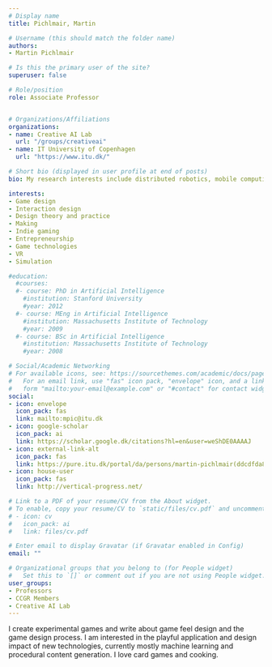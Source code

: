 ```yaml
---
# Display name
title: Pichlmair, Martin

# Username (this should match the folder name)
authors:
- Martin Pichlmair

# Is this the primary user of the site?
superuser: false

# Role/position
role: Associate Professor


# Organizations/Affiliations
organizations:
- name: Creative AI Lab
  url: "/groups/creativeai"
- name: IT University of Copenhagen
  url: "https://www.itu.dk/"

# Short bio (displayed in user profile at end of posts)
bio: My research interests include distributed robotics, mobile computing and programmable matter.

interests:
- Game design
- Interaction design
- Design theory and practice
- Making
- Indie gaming
- Entrepreneurship
- Game technologies
- VR
- Simulation

#education:
  #courses:
  #- course: PhD in Artificial Intelligence
    #institution: Stanford University
    #year: 2012
  #- course: MEng in Artificial Intelligence
    #institution: Massachusetts Institute of Technology
    #year: 2009
  #- course: BSc in Artificial Intelligence
    #institution: Massachusetts Institute of Technology
    #year: 2008

# Social/Academic Networking
# For available icons, see: https://sourcethemes.com/academic/docs/page-builder/#icons
#   For an email link, use "fas" icon pack, "envelope" icon, and a link in the
#   form "mailto:your-email@example.com" or "#contact" for contact widget.
social:
- icon: envelope
  icon_pack: fas
  link: mailto:mpic@itu.dk
- icon: google-scholar
  icon_pack: ai
  link: https://scholar.google.dk/citations?hl=en&user=weShDE0AAAAJ
- icon: external-link-alt
  icon_pack: fas
  link: https://pure.itu.dk/portal/da/persons/martin-pichlmair(ddcdfda8-c5ea-4e67-b0ea-21ba86966197).html 
- icon: house-user
  icon_pack: fas
  link: http://vertical-progress.net/

# Link to a PDF of your resume/CV from the About widget.
# To enable, copy your resume/CV to `static/files/cv.pdf` and uncomment the lines below.
# - icon: cv
#   icon_pack: ai
#   link: files/cv.pdf

# Enter email to display Gravatar (if Gravatar enabled in Config)
email: ""

# Organizational groups that you belong to (for People widget)
#   Set this to `[]` or comment out if you are not using People widget.
user_groups:
- Professors
- CCGR Members
- Creative AI Lab
---
```


I create experimental games and write about game feel design and the game design process. I am interested in the playful application and design impact of new technologies, currently mostly machine learning and procedural content generation. I love card games and cooking.
